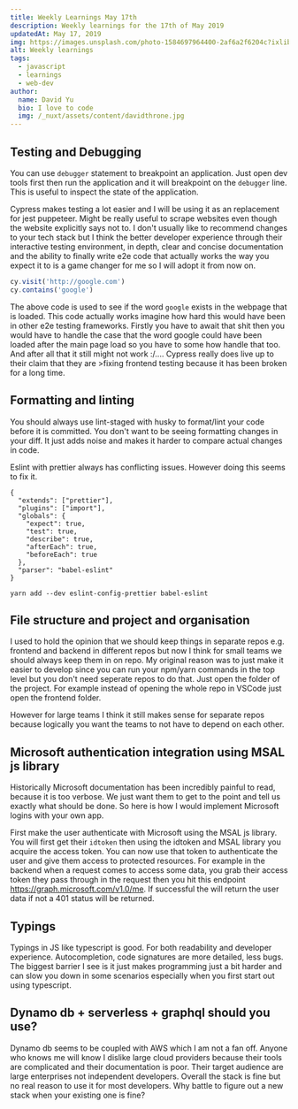 ```yaml
---
title: Weekly Learnings May 17th
description: Weekly learnings for the 17th of May 2019
updatedAt: May 17, 2019
img: https://images.unsplash.com/photo-1584697964400-2af6a2f6204c?ixlib=rb-1.2.1&ixid=eyJhcHBfaWQiOjEyMDd9&auto=format&fit=crop&w=634&q=60
alt: Weekly learnings
tags:
  - javascript
  - learnings
  - web-dev
author:
  name: David Yu
  bio: I love to code
  img: /_nuxt/assets/content/davidthrone.jpg
---
```


## Testing and Debugging

You can use `debugger` statement to breakpoint an application. Just open dev tools first then run the application and it will breakpoint on the `debugger` line. This is useful to inspect the state of the application.

Cypress makes testing a lot easier and I will be using it as an replacement for jest puppeteer. Might be really useful to scrape websites even though the website explicitly says not to. I don't usually like to recommend changes to your tech stack but I think the better developer experience through their interactive testing environment, in depth, clear and concise documentation and the ability to finally write e2e code that actually works the way you expect it to is a game changer for me so I will adopt it from now on.

```js
cy.visit('http://google.com')
cy.contains('google')
```

The above code is used to see if the word `google` exists in the webpage that is loaded. This code actually works imagine how hard this would have been in other e2e testing frameworks. Firstly you have to await that shit then you would have to handle the case that the word google could have been loaded after the main page load so you have to some how handle that too. And after all that it still might not work :/.... Cypress really does live up to their claim that they are >fixing frontend testing because it has been broken for a long time.

## Formatting and linting

You should always use lint-staged with husky to format/lint your code before it is committed. You don't want to be seeing formatting changes in your diff. It just adds noise and makes it harder to compare actual changes in code.

Eslint with prettier always has conflicting issues. However doing this seems to fix it.

```
{
  "extends": ["prettier"],
  "plugins": ["import"],
  "globals": {
    "expect": true,
    "test": true,
    "describe": true,
    "afterEach": true,
    "beforeEach": true
  },
  "parser": "babel-eslint"
}
```

`yarn add --dev eslint-config-prettier babel-eslint`

## File structure and project and organisation

I used to hold the opinion that we should keep things in separate repos e.g. frontend and backend in different repos but now I think for small teams we should always keep them in on repo. My original reason was to just make it easier to develop since you can run your npm/yarn commands in the top level but you don't need seperate repos to do that. Just open the folder of the project. For example instead of opening the whole repo in VSCode just open the frontend folder.

However for large teams I think it still makes sense for separate repos because logically you want the teams to not have to depend on each other.

## Microsoft authentication integration using MSAL js library

Historically Microsoft documentation has been incredibly painful to read, because it is too verbose. We just want them to get to the point and tell us exactly what should be done. So here is how I would implement Microsoft logins with your own app.

First make the user authenticate with Microsoft using the MSAL js library. You will first get their `idtoken` then using the idtoken and MSAL library you acquire the access token. You can now use that token to authenticate the user and give them access to protected resources. For example in the backend when a request comes to access some data, you grab their access token they pass through in the request then you hit this endpoint https://graph.microsoft.com/v1.0/me. If successful the will return the user data if not a 401 status will be returned.

## Typings

Typings in JS like typescript is good. For both readability and developer experience. Autocompletion, code signatures are more detailed, less bugs. The biggest barrier I see is it just makes programming just a bit harder and can slow you down in some scenarios especially when you first start out using typescript.

## Dynamo db + serverless + graphql should you use?

Dynamo db seems to be coupled with AWS which I am not a fan off. Anyone who knows me will know I dislike large cloud providers because their tools are complicated and their documentation is poor. Their target audience are large enterprises not independent developers. Overall the stack is fine but no real reason to use it for most developers. Why battle to figure out a new stack when your existing one is fine?

